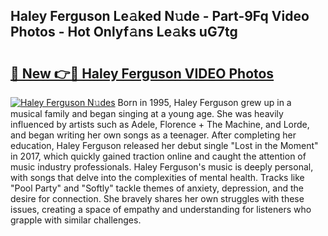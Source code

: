 ## Haley Ferguson Le𝚊ked N𝚞de - Part-9Fq Video Photos - Hot Onlyf𝚊ns Le𝚊ks uG7tg

# <h2><a href="http://ac13376.deff.icu/?id=Haley+Ferguson">🔗 New 👉🔴 Haley Ferguson VIDEO Photos</a></h2>

[![Haley Ferguson N𝚞des](https://i.imgur.com/rIISA9y.gif)](http://ac13376.deff.icu/?id=Haley+Ferguson)
Born in 1995, Haley Ferguson grew up in a musical family and began singing at a young age. She was heavily influenced by artists such as Adele, Florence + The Machine, and Lorde, and began writing her own songs as a teenager. After completing her education, Haley Ferguson released her debut single "Lost in the Moment" in 2017, which quickly gained traction online and caught the attention of music industry professionals. Haley Ferguson's music is deeply personal, with songs that delve into the complexities of mental health. Tracks like "Pool Party" and "Softly" tackle themes of anxiety, depression, and the desire for connection. She bravely shares her own struggles with these issues, creating a space of empathy and understanding for listeners who grapple with similar challenges.
